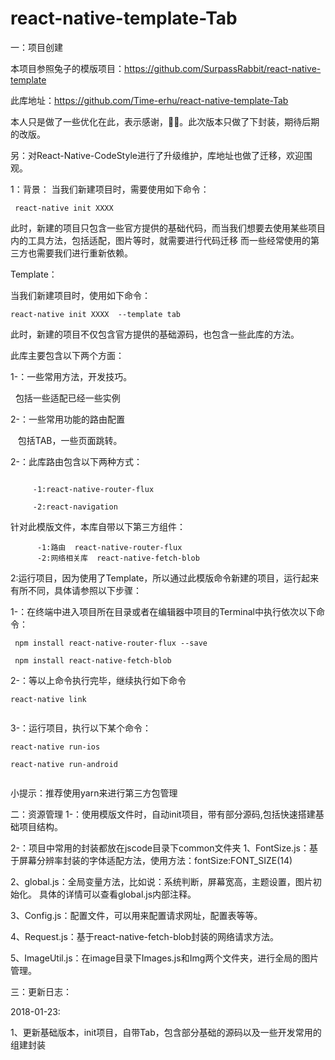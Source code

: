# react-native-template-Tab

一：项目创建

本项目参照兔子的模版项目：https://github.com/SurpassRabbit/react-native-template

此库地址：https://github.com/Time-erhu/react-native-template-Tab

本人只是做了一些优化在此，表示感谢，🙏🙏。此次版本只做了下封装，期待后期的改版。

另：对React-Native-CodeStyle进行了升级维护，库地址也做了迁移，欢迎围观。

 1：背景：
 当我们新建项目时，需要使用如下命令：
 
```
 react-native init XXXX
 ```
 
 此时，新建的项目只包含一些官方提供的基础代码，而当我们想要去使用某些项目内的工具方法，包括适配，图片等时，就需要进行代码迁移
 而一些经常使用的第三方也需要我们进行重新依赖。
 
 
 Template：
 
 当我们新建项目时，使用如下命令：
 ```
 react-native init XXXX  --template tab
```
 
 此时，新建的项目不仅包含官方提供的基础源码，也包含一些此库的方法。
 
 此库主要包含以下两个方面：
 
 1-：一些常用方法，开发技巧。
 
   包括一些适配已经一些实例
   
 2-：一些常用功能的路由配置
 
    包括TAB，一些页面跳转。
   
 2-：此库路由包含以下两种方式：
```

     -1:react-native-router-flux
     
     -2:react-navigation

```
     
 针对此模版文件，本库自带以下第三方组件：
```
      -1:路由  react-native-router-flux
      -2:网络相关库  react-native-fetch-blob

```

 
2:运行项目，因为使用了Template，所以通过此模版命令新建的项目，运行起来有所不同，具体请参照以下步骤：

1-：在终端中进入项目所在目录或者在编辑器中项目的Terminal中执行依次以下命令：

```
 npm install react-native-router-flux --save
 
 npm install react-native-fetch-blob
```
 
2-：等以上命令执行完毕，继续执行如下命令

```
react-native link
 
```
3-：运行项目，执行以下某个命令：

```
react-native run-ios

react-native run-android
 
```
小提示：推荐使用yarn来进行第三方包管理

二：资源管理
1-：使用模版文件时，自动init项目，带有部分源码,包括快速搭建基础项目结构。

2-：项目中常用的封装都放在jscode目录下common文件夹
1、FontSize.js：基于屏幕分辨率封装的字体适配方法，使用方法：fontSize:FONT_SIZE(14)

2、global.js：全局变量方法，比如说：系统判断，屏幕宽高，主题设置，图片初始化。 具体的详情可以查看global.js内部注释。

3、Config.js：配置文件，可以用来配置请求网址，配置表等等。

4、Request.js：基于react-native-fetch-blob封装的网络请求方法。

5、ImageUtil.js：在image目录下Images.js和Img两个文件夹，进行全局的图片管理。


三：更新日志：

2018-01-23:

1、更新基础版本，init项目，自带Tab，包含部分基础的源码以及一些开发常用的组建封装
